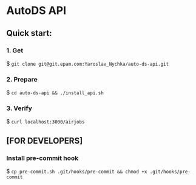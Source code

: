 # AutoDS API

## Quick start:

### 1. Get
$ `git clone git@git.epam.com:Yaroslav_Nychka/auto-ds-api.git`

### 2. Prepare
$ `cd auto-ds-api && ./install_api.sh`

### 3. Verify
$ `curl localhost:3000/airjobs`

## [FOR DEVELOPERS]

### Install pre-commit hook 
$ `cp pre-commit.sh .git/hooks/pre-commit && chmod +x .git/hooks/pre-commit`
